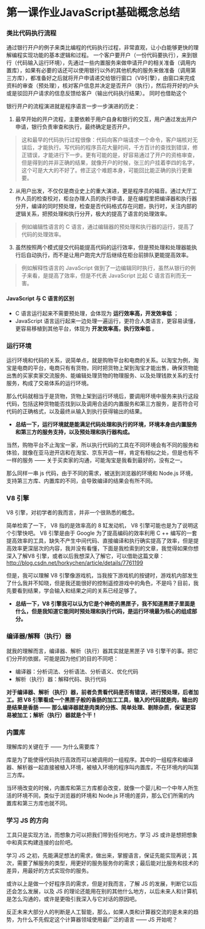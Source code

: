 # 第一课作业JavaScript基础概念总结

###  类比代码执行流程

通过银行开户的例子来类比编程的代码执行过程，非常直观，让小白能够更快的理解编程实现功能的基本逻辑和过程。
一个客户要开户（一份代码要执行），来到银行（代码输入运行环境），先通过一些内置服务来做申请开户的相关准备（调用内置库），如果有必要的话还可以使用银行以外的其他机构的服务来做准备（调用第三方库），都准备好之后就将开户申请递交给银行窗口（V8引擎），由窗口来完成资料的审查（预处理），核对客户信息并决定是否开户（执行），然后将开好的户头或是驳回开户请求的信息反馈给客户（输出代码执行结果）。
同时也借助这个




银行开户的流程演进就是程序语言一步一步演进的历史：
1. 最早开始的开户流程，主要依赖于用户自身和银行的交互，用户通过发出开户申请，银行负责审查和执行，最终确定是否开户。

> 这和最早的代码执行过程很像：代码向客户端请求一个命令，客户端核对无误后，才能执行。写代码的程序员花大量时间，千方百计的查找到错误，修正错误，才能进行下一步。更有可能的是，好容易通过了开户的资格审查，但是得到的并非正确的结果，就像开户的时候，张三的户挂着李四的名字，这个可是大大的不好了。修正这个难题本身，可能回比能正确的执行更重要。

2. 从用户出发，不仅仅是商业史上的重大演进，更是程序员的福音。通过大厅工作人员的检查校对，柜台办理人员的执行申请，是在编程里把编译器和执行器分开，编译的同时预处理，检查是否代码格式存在问题，执行时，关注内部的逻辑关系，把预处理和执行分开，极大的提高了语言的处理效率。

> 例如编辑性语言的  C 语言，通过编辑器的预处理和执行器的运行，提高了代码的处理效率。

3. 虽然按照两个模式提交代码能提高代码的运行效率，但是预处理和处理器能执行后自动执行，而不是让用户跑完大厅后继续在柜台前排队更能提高效率。

> 例如解释性语言的 JavaScript 做到了一边编辑同时执行，虽然从银行的例子来看，是提高了效率，但是不代表 JavaScript 比起 C 语言百利而无一害。

#### JavaScript 与 C 语言的区别
- C 语言运行起来不需要预处理，会体现为 **运行效率高，开发效率低** ；
- JavaScript 语言运行起来一边处理一遍运行，更符合人类语言，更容易读懂，更容易移植到其他平台，体现为 **开发效率高，执行效率低** 。

###  运行环境

运行环境和代码的关系，说简单点，就是购物平台和电商的关系。以淘宝为例，淘宝是电商的平台，电商只有有货物，同时把货物上架到淘宝才能出售，确保货物能出售的买家卖家交流服务、能编辑处理货物的物理服务、以及处理钱款关系的支付服务，构成了交易体系的运行环境。

那么代码就相当于是货物，货物上架到运行环境后，要调用环境中服务来执行这段代码，包括这种货物能否找到以及调用合适的内置服务和第三方服务，是否符合可代码的正确格式，以及最终从输入到执行获得输出的结果。

- **总结一下，运行环境就是能满足代码处理和执行的环境，环境本身由内置服务和第三方的服务支持，以及预处理和执行器构成。**

当然，购物平台不止淘宝一家，所以执行代码的工具在不同环境会有不同的服务和体验，就像在亚马逊开店和在淘宝、京东开店一样，肯定有相似之处，但是也有不一样的服务 —— 关于买卖家的沟通，可能淘宝是我看到最好的，没有之一。

那么同样一串 js 代码，由于不同的需求，被送到浏览器的环境和 Node.js 环境，支持第三方库、内置库的不同，会导致编译的结果会有所不同。



###  V8 引擎

 V8 引擎，对初学者的我而言，并非一个很熟悉的概念。

简单检索了一下， V8 指的是效率高的 8 缸发动机， V8 引擎可能也是为了说明这个引擎快吧。 V8 引擎是由于 Google 为了提高编码的效率利用 C ++ 编写的一套提高效率的工具，缺失不产生中间代码、直接编译和执行确实提高了效率，但是提高效率更深层次的内容，我并没有看懂，下面是我检索到的文章，我觉得如果你想深入了解V8 引擎，或者以后我想深入了解它，可以借助这篇文章：
http://blog.csdn.net/horkychen/article/details/7761199

但是，我可以理解 V8 引擎像游戏机，当我按下游戏机的按键时，游戏机内部发生了什么我并不知晓，但是我还能很好的控制遥控游戏中的角色，不是吗？目前，我先要看到结果，学会输入和结果之间的关系已经足够了。

- **总结一下，V8 引擎我可以认为它是个神奇的黑匣子，我不知道黑匣子里面是什么，但是我知道它能同时预处理和执行代码，是运行环境最为核心的组成部分。**

###  编译器/解释（执行）器

就我的理解而言，编译器、解析（执行）器其实就是黑匣子 V8 引擎干的事。把它们分开的依据，可能是因为他们的目的不同吧：

- 编译器：分析词法、分析语法、分析语义、优化代码
- 解析（执行）器：解释代码、执行代码

**对于编译器、解析（执行）器，前者负责看代码是否有错误，进行预处理，后者加工。把 V8 引擎看成一个黑匣子般的香肠的加工工具，输入的代码就是肉，输出的是结果是香肠 —— 那么编译器就是肉类的分拣、简单处理、剔除杂质，保证更容易被加工；解析（执行）器就是个干！**

###  内置库

理解库的关键在于 —— 为什么需要库？

库是为了能使得代码执行高效而可以被调用的一组程序。其中的一组程序和编译器、解析器一起直接被植入环境，被植入环境的程序叫内置库，不在环境内的叫第三方库。

当环境改变的时候，内置库和第三方库都会改变，就像一个婴儿和一个中年人所生活的环境不同，类似于浏览器的环境和 Node.js 环境的差异，那么它们所需的内置库和第三方库也就不同。

### 学习 JS 的方向

工具只是实现方法，而想象力可以把我们带到任何地方。学习 JS 或许是想把想象中和真实构建连接的台阶吧。

学习 JS 之初，先能满足想法的需求，做出来，掌握语言，保证先能实现再说；其次，需要了解服务的类型，用更好的服务服务你的需求；最后能对比服务和技术的差异，用最好的方式实现你的服务。

或许以上是做一个好程序员的需求，但是对我而言，了解 JS 的发展，判断它以后还会怎么发展，以及 JS 的理论还能用在别的其他什么地方，以后未来人和计算机是怎么沟通的，或许是更吸引我深入与它对话的原因吧。

反正未来大部分人的判断是人工智能，那么，如果人类和计算器交流的是未来的趋势，为什么不先假定这个计算器领域使用最广泛的语言 —— JS 开始呢？
